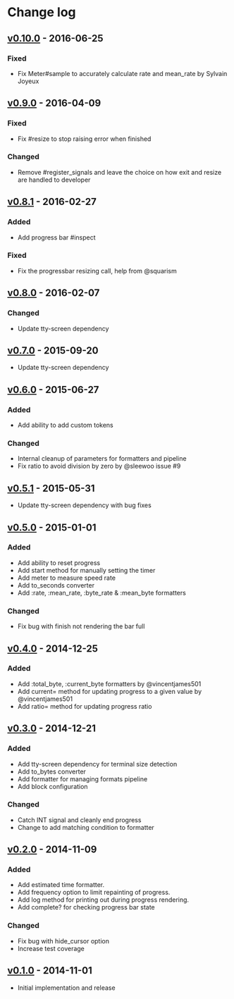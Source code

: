 # Change log

## [v0.10.0] - 2016-06-25

### Fixed
* Fix Meter#sample to accurately calculate rate and mean_rate by Sylvain Joyeux

## [v0.9.0] - 2016-04-09

### Fixed
* Fix #resize to stop raising error when finished

### Changed
* Remove #register_signals and leave the choice on how exit and resize are handled to developer

## [v0.8.1] - 2016-02-27

### Added
* Add progress bar #inspect

### Fixed
* Fix the progressbar resizing call, help from @squarism

## [v0.8.0] - 2016-02-07

### Changed
* Update tty-screen dependency

## [v0.7.0] - 2015-09-20

* Update tty-screen dependency

## [v0.6.0] - 2015-06-27

### Added
* Add ability to add custom tokens

### Changed
* Internal cleanup of parameters for formatters and pipeline
* Fix ratio to avoid division by zero by @sleewoo issue #9

## [v0.5.1] - 2015-05-31

* Update tty-screen dependency with bug fixes

## [v0.5.0] - 2015-01-01

### Added
* Add ability to reset progress
* Add start method for manually setting the timer
* Add meter to measure speed rate
* Add to_seconds converter
* Add :rate, :mean_rate, :byte_rate & :mean_byte formatters

### Changed
* Fix bug with finish not rendering the bar full

## [v0.4.0] - 2014-12-25

### Added
* Add :total_byte, :current_byte formatters by @vincentjames501
* Add current= method for updating progress to a given value by @vincentjames501
* Add ratio= method for updating progress ratio

## [v0.3.0] - 2014-12-21

### Added
* Add tty-screen dependency for terminal size detection
* Add to_bytes converter
* Add formatter for managing formats pipeline
* Add block configuration

### Changed
* Catch INT signal and cleanly end progress
* Change to add matching condition to formatter

## [v0.2.0] - 2014-11-09

### Added
* Add estimated time formatter.
* Add frequency option to limit repainting of progress.
* Add log method for printing out during progress rendering.
* Add complete? for checking progress bar state

### Changed
* Fix bug with hide_cursor option
* Increase test coverage

## [v0.1.0] - 2014-11-01

* Initial implementation and release

[v0.10.0]: https://github.com/peter-murach/tty-progressbar/compare/v0.9.0...v0.10.0
[v0.9.0]: https://github.com/peter-murach/tty-progressbar/compare/v0.8.2...v0.9.0
[v0.8.2]: https://github.com/peter-murach/tty-progressbar/compare/v0.8.1...v0.8.2
[v0.8.1]: https://github.com/peter-murach/tty-progressbar/compare/v0.8.0...v0.8.1
[v0.8.0]: https://github.com/peter-murach/tty-progressbar/compare/v0.7.0...v0.8.0
[v0.7.0]: https://github.com/peter-murach/tty-progressbar/compare/v0.6.0...v0.7.0
[v0.6.0]: https://github.com/peter-murach/tty-progressbar/compare/v0.5.1...v0.6.0
[v0.5.1]: https://github.com/peter-murach/tty-progressbar/compare/v0.5.0...v0.5.1
[v0.5.0]: https://github.com/peter-murach/tty-progressbar/compare/v0.4.0...v0.5.0
[v0.4.0]: https://github.com/peter-murach/tty-progressbar/compare/v0.3.0...v0.4.0
[v0.3.0]: https://github.com/peter-murach/tty-progressbar/compare/v0.2.0...v0.3.0
[v0.2.0]: https://github.com/peter-murach/tty-progressbar/compare/v0.1.0...v0.2.0
[v0.1.0]: https://github.com/peter-murach/tty-progressbar/compare/v0.1.0
